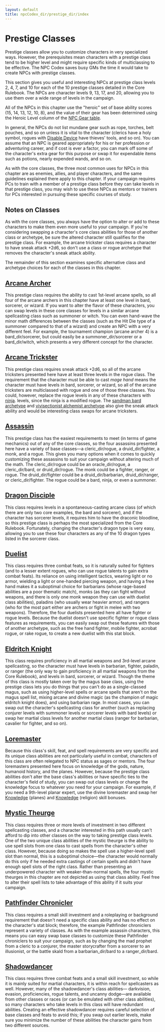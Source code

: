 ```yaml
---
layout: default
title: npcCodex_dir/prestige_dir/index
---
```

# Prestige Classes

Prestige classes allow you to customize characters in very specialized ways. However, the prerequisites mean characters with a prestige class tend to be higher level and might require specific kinds of multiclassing to be effective. The NPC Codex saves busy GMs the time it would take to create NPCs with prestige classes.

This section gives you useful and interesting NPCs at prestige class levels 2, 4, 7, and 10 for each of the 10 prestige classes detailed in the Core Rulebook. The NPCs are character levels 9, 13, 17, and 20, allowing you to use them over a wide range of levels in the campaign.

All of the NPCs in this chapter use the "heroic" set of base ability scores (15, 14, 13, 12, 10, 8), and the value of their gear has been determined using the Heroic Level column of the [NPC Gear table](../creatingNPCs#_table-14-9-npc-gear).

In general, the NPCs do not list mundane gear such as rope, torches, belt pouches, and so on unless it is vital to the character (clerics have a holy symbol, rogues with [Disable Device](../skills_dir/disableDevice#_disable-device) have thieves' tools, and so on). You can assume that an NPC is geared appropriately for his or her profession or adventuring career, and if cost is ever a factor, you can mark off some of the character's extra gear for this purpose or swap it for expendable items such as potions, nearly expended wands, and so on.

As with the core classes, the three most common uses for NPCs in this chapter are as enemies, allies, and player characters, and the same guidelines explained there apply to this chapter. If your campaign requires PCs to train with a member of a prestige class before they can take levels in that prestige class, you may wish to use these NPCs as mentors or trainers for PCs interested in pursuing these specific courses of study.

## Notes on Classes

As with the core classes, you always have the option to alter or add to these characters to make them even more useful to your campaign. If you're considering swapping a character's core class abilities for those of another class or archetype, be sure the altered character still qualifies for the prestige class. For example, the arcane trickster class requires a character to have sneak attack +2d6, so don't use a class or rogue archetype that removes the character's sneak attack ability.

The remainder of this section examines specific alternative class and archetype choices for each of the classes in this chapter.

## [Arcane Archer](../npcCodex_dir/prestige_dir/arcaneArcher)

This prestige class requires the ability to cast 1st-level arcane spells, so all four of the arcane archers in this chapter have at least one level in bard, sorcerer, or wizard. If you want to alter the flavor of these characters, you can swap levels in these core classes for levels in a similar arcane spellcasting class such as summoner or witch. You can even hand-wave the minor math differences between the classes (such as the Hit Die type of a summoner compared to that of a wizard) and create an NPC with a very different feel. For example, the tournament champion (arcane archer 4) is a bard_dir/sorcerer, but could easily be a summoner_dir/sorcerer or a bard_dir/witch, which presents a very different concept for the character.

## [Arcane Trickster](../npcCodex_dir/prestige_dir/arcaneTrickster)

This prestige class requires sneak attack +2d6, so all of the arcane tricksters presented here have at least three levels in the rogue class. The requirement that the character must be able to cast _mage hand_ means the character must have levels in bard, sorcerer, or wizard, so all of the arcane tricksters are multiclassed with rogue and one of those three classes. You could, however, replace the rogue levels in any of these characters with [ninja](../ultimateCombat_dir/classes_dir/ninja). levels, since the ninja is a modified rogue. The [sandman bard archetype](../advanced_dir/coreClasses_dir/bard#_sandman) and [vivisectionist alchemist archetype](../ultimateMagic_dir/spellcastingClassOptions_dir/alchemist#_vivisectionist-(archetype)) also give the sneak attack ability and would be interesting class swaps for arcane tricksters.

## [Assassin](../npcCodex_dir/prestige_dir/assassin)

This prestige class has the easiest requirements to meet (in terms of game mechanics) out of any of the core classes, so the four assassins presented here have a variety of base classes—a cleric_dir/rogue, a druid_dir/fighter, a monk, and a rogue. This gives you many options when it comes to quickly customizing these assassins to suit your campaign without altering much of the math. The cleric_dir/rogue could be an oracle_dir/rogue, a cleric_dir/bard, or druid_dir/rogue. The monk could be a fighter, ranger, or rogue. The druid_dir/fighter could be a druid_dir/barbarian, druid_dir/ranger, or cleric_dir/fighter. The rogue could be a bard, ninja, or even a summoner.

## [Dragon Disciple](../npcCodex_dir/prestige_dir/dragonDisciple)

This class requires levels in a spontaneous-casting arcane class (of which there are only two core examples, the bard and sorcerer), and if the character has sorcerer levels, it requires him to have the draconic bloodline, so this prestige class is perhaps the most specialized from the Core Rulebook. Fortunately, changing the character's dragon type is very easy, allowing you to use these four characters as any of the 10 dragon types listed in the sorcerer class.

## [Duelist](../npcCodex_dir/prestige_dir/duelist)

This class requires three combat feats, so it is naturally suited for fighters (and to a lesser extent rogues, who can use rogue talents to gain extra combat feats). Its reliance on using intelligent tactics, wearing light or no armor, wielding a light or one-handed piercing weapon, and having a free hand makes it a suboptimal choice for barbarians (whose rage-based abilities are a poor thematic match), monks (as they can fight without weapons, and there is only one monk weapon they can use with duelist class abilities), paladins (who usually wear heavier armor), and rangers (who for the most part either are archers or fight in melee with two weapons). Therefore, the four duelists presented here all have fighter or rogue levels. Because the duelist doesn't use specific fighter or rogue class features as requirements, you can easily swap out these features with those of another archetype, such as the free hand fighter, mobile fighter, acrobat rogue, or rake rogue, to create a new duelist with this stat block.

## [Eldritch Knight](../npcCodex_dir/prestige_dir/eldritchKnight)

This class requires proficiency in all martial weapons and 3rd-level arcane spellcasting, so the character must have levels in barbarian, fighter, paladin, or ranger (the only way to gain proficiency in all martial weapons from the Core Rulebook), and levels in bard, sorcerer, or wizard. Though the theme of this class is mostly taken over by the magus base class, using the prestige class lets you do things that you can't do as a single-classed magus, such as using higher-level spells or arcane spells that aren't on the magus spell list, mixing arcane and divine magic (as the champion of magic eldritch knight does), and using barbarian rage. In most cases, you can swap out the character's spellcasting class for another (such as replacing conjurer levels with summoner levels or sorcerer levels with bard levels) or swap her martial class levels for another martial class (ranger for barbarian, cavalier for fighter, and so on).

## [Loremaster](../npcCodex_dir/prestige_dir/loremaster)

Because this class's skill, feat, and spell requirements are very specific and its unique class abilities are not particularly useful in combat, characters of this class are often relegated to NPC status as sages or mentors. The four loremasters presented here focus on knowledge of the gods, nature, humanoid history, and the planes. However, because the prestige class abilities don't alter the base class's abilities or have specific ties to the character's field of study, you can swap out class levels or change the knowledge focus to whatever you need for your campaign. For example, if you need a 9th-level planar expert, use the divine loremaster and swap her [Knowledge](../skills_dir/knowledge#_knowledge) (planes) and [Knowledge](../skills_dir/knowledge#_knowledge) (religion) skill bonuses.

## [Mystic Theurge](../npcCodex_dir/prestige_dir/mysticTheurge)

This class requires three or more levels of investment in two different spellcasting classes, and a character interested in this path usually can't afford to dip into other classes on the way to taking prestige class levels. One of the two unique class abilities of the mystic theurge is the ability to use spell slots from one class to cast spells from the character's other class. However, because doing so makes the spell use a higher-level spell slot than normal, this is a suboptimal choice—the character would normally do this only if he needed extra castings of certain spells and didn't have enough spell slots of the right class. Rather than presenting an underpowered character with weaker-than-normal spells, the four mystic theurges in this chapter are not depicted as using that class ability. Feel free to alter their spell lists to take advantage of this ability if it suits your campaign.

## [Pathfinder Chronicler](../npcCodex_dir/prestige_dir/pathfinderChronicler)

This class requires a small skill investment and a roleplaying or background requirement that doesn't need a specific class ability and has no effect on the character's stat block; therefore, the example Pathfinder chroniclers represent a variety of classes. As with the example assassin characters, this means you can easy swap base classes to customize these Pathfinder chroniclers to suit your campaign, such as by changing the mad prophet from a cleric to a conjurer, the master storycrafter from a sorcerer to an illusionist, or the battle skald from a barbarian_dir/bard to a ranger_dir/bard.

## [Shadowdancer](../npcCodex_dir/prestige_dir/shadowdancer)

This class requires three combat feats and a small skill investment, so while it is mainly suited for martial characters, it is within reach for spellcasters as well. However, many of the shadowdancer's class abilities— darkvision, evasion, proficiencies, rogue talents, and uncanny dodge—are available from other classes or races (or can be emulated with other class abilities), so many characters who take levels in this class will have redundant abilities. Creating an effective shadowdancer requires careful selection of base classes and feats to avoid this; if you swap out earlier levels, make sure you minimize the number of these abilities the character gains from two different sources.

